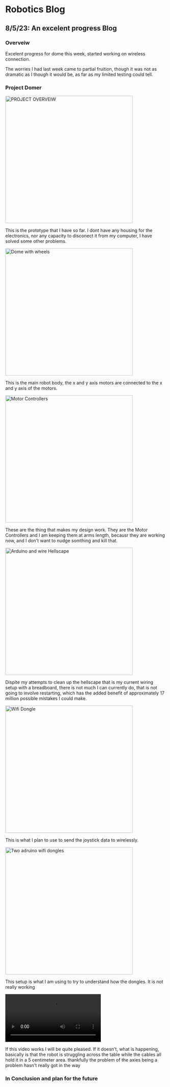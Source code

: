 # Robotics Blog 

## 8/5/23: An excelent progress Blog

### Overveiw

Excelent progress for dome this week, started working on wireless connection.

The worries I had last week came to partial fruition, though it was not as dramatic as I though it would be, as far as my limited testing could tell.

### Project Domer

<img src="../Images/IMG_0310.jpeg" width=400px alt="PROJECT OVERVEIW">

This is the prototype that I have so far. I dont have any housing for the electronics, nor any capacity to disconect it from my computer, I have solved some other problems.

<img src="../Images/IMG_0306.jpeg" width=400px alt="Dome with wheels">

This is the main robot body, the x and y axis motors are connected to the x and y axis of the motors.

<img src="../Images/IMG_0308.jpeg" width=400px alt="Motor Controllers">

These are the thing that makes my design work. They are the Motor Controllers and I am keeping them at arms length, becausr they are working now, and I don't want to nudge somthing and kill that.

<img src="../Images/IMG_0309.jpeg" width=400px alt="Arduino and wire Hellscape">

Dispite my attempts to clean up the hellscape that is my current wiring setup with a breadboard, there is not much I can currently do, that is not going to involve restarting, which has the added benefit of approximately 17 million possible mistakes I could make.


<img src="../Images/IMG_0319.jpeg" width=400px alt="Wifi Dongle">

This is what I plan to use to send the joystick data to wirelessly.

<img src="../Images/IMG_0318.jpeg" width=400px alt="Two adruino wifi dongles">

This setup is what I am using to try to understand how the dongles. It is not really working

<video src="../Images/dome not work video.mp4" controls="controls" style="max-width: 730px;">
</video>

If this video works I will be quite pleased. If it doesn't, what is happening, basically is that the robot is struggling across the table while the cables all hold it in a 5 centimeter area. thankfully the problem of the axies being a problem hasn't really got in the way 

### In Conclusion and plan for the future

